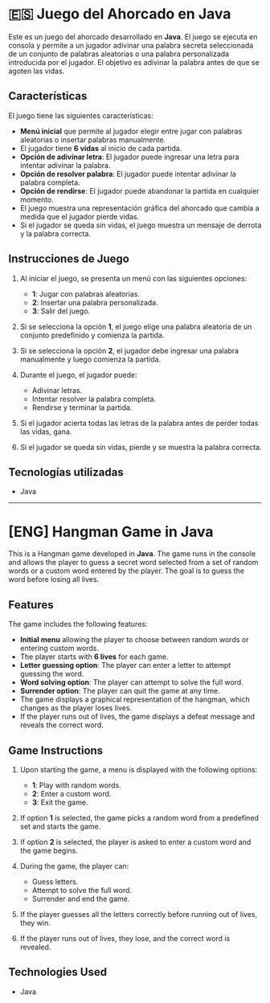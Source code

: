 # 🇪🇸 Juego del Ahorcado en Java

Este es un juego del ahorcado desarrollado en **Java**. El juego se ejecuta en consola y permite a un jugador adivinar una palabra secreta seleccionada de un conjunto de palabras aleatorias o una palabra personalizada introducida por el jugador. El objetivo es adivinar la palabra antes de que se agoten las vidas.

## Características

El juego tiene las siguientes características:

- **Menú inicial** que permite al jugador elegir entre jugar con palabras aleatorias o insertar palabras manualmente.
- El jugador tiene **6 vidas** al inicio de cada partida.
- **Opción de adivinar letra**: El jugador puede ingresar una letra para intentar adivinar la palabra.
- **Opción de resolver palabra**: El jugador puede intentar adivinar la palabra completa.
- **Opción de rendirse**: El jugador puede abandonar la partida en cualquier momento.
- El juego muestra una representación gráfica del ahorcado que cambia a medida que el jugador pierde vidas.
- Si el jugador se queda sin vidas, el juego muestra un mensaje de derrota y la palabra correcta.

## Instrucciones de Juego

1. Al iniciar el juego, se presenta un menú con las siguientes opciones:
   - **1**: Jugar con palabras aleatorias.
   - **2**: Insertar una palabra personalizada.
   - **3**: Salir del juego.

2. Si se selecciona la opción **1**, el juego elige una palabra aleatoria de un conjunto predefinido y comienza la partida.
3. Si se selecciona la opción **2**, el jugador debe ingresar una palabra manualmente y luego comienza la partida.
4. Durante el juego, el jugador puede:
   - Adivinar letras.
   - Intentar resolver la palabra completa.
   - Rendirse y terminar la partida.
   
5. Si el jugador acierta todas las letras de la palabra antes de perder todas las vidas, gana.
6. Si el jugador se queda sin vidas, pierde y se muestra la palabra correcta.

## Tecnologías utilizadas

- Java

---

# [ENG] Hangman Game in Java

This is a Hangman game developed in **Java**. The game runs in the console and allows the player to guess a secret word selected from a set of random words or a custom word entered by the player. The goal is to guess the word before losing all lives.

## Features

The game includes the following features:

- **Initial menu** allowing the player to choose between random words or entering custom words.
- The player starts with **6 lives** for each game.
- **Letter guessing option**: The player can enter a letter to attempt guessing the word.
- **Word solving option**: The player can attempt to solve the full word.
- **Surrender option**: The player can quit the game at any time.
- The game displays a graphical representation of the hangman, which changes as the player loses lives.
- If the player runs out of lives, the game displays a defeat message and reveals the correct word.

## Game Instructions

1. Upon starting the game, a menu is displayed with the following options:
   - **1**: Play with random words.
   - **2**: Enter a custom word.
   - **3**: Exit the game.

2. If option **1** is selected, the game picks a random word from a predefined set and starts the game.
3. If option **2** is selected, the player is asked to enter a custom word and the game begins.
4. During the game, the player can:
   - Guess letters.
   - Attempt to solve the full word.
   - Surrender and end the game.
   
5. If the player guesses all the letters correctly before running out of lives, they win.
6. If the player runs out of lives, they lose, and the correct word is revealed.

## Technologies Used

- Java
